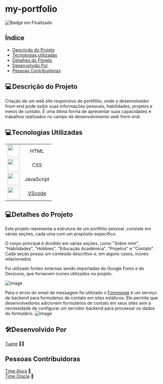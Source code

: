 # my-portfolio

![Badge em Finalizado](http://img.shields.io/static/v1?label=STATUS&message=EM%20FINALIZADO&color=red&style=for-the-badge)



</div>
<h2>Índice</h2>

* [Descrição do Projeto](#descrição-do-projeto)
* [Tecnologias utilizadas](#tecnologias-utilizadas)
* [Detalhes do Projeto](#detalhes-do-projeto)
* [Desenvolvido Por](#desenvolvido-por)
* [Pessoas Contribuidoras](#pessoas-contribuidoras)


<h2>💻 Descrição do Projeto</h2>

<p>
Criação de um web site responsivo de portifólio, onde o desenvolvedor front-end pode exibir suas informações pessoais, habilidades, projetos e meios de contato. É uma ótima forma de apresentar suas capacidades e trabalhos realizados no campo de desenvolvimento web front-end.
</p>

<h2>💻Tecnologias Utilizadas</h2>

|     |   |
| :--------: | :--------: |    
| <img src="https://cdn.jsdelivr.net/gh/devicons/devicon/icons/html5/html5-original-wordmark.svg" width="40" height="40" /> | HTML | 
| <img src="https://cdn.jsdelivr.net/gh/devicons/devicon/icons/css3/css3-original-wordmark.svg" width="40" height="40" /> | CSS |   
| <img src="https://cdn.jsdelivr.net/gh/devicons/devicon/icons/javascript/javascript-original.svg" width="40" height="40" /> | JavaScript |  
| <img src="https://cdn.jsdelivr.net/gh/devicons/devicon/icons/vscode/vscode-original.svg" width="40" height="40" /> | [VScode](https://code.visualstudio.com/download) |        
    

<h2>💻Detalhes do Projeto</h2>

<p>
Este projeto  representa a estrutura de um portfólio pessoal ,consiste em várias seções, cada uma com um propósito específico. 
    
O corpo principal é dividido em várias seções, como "Sobre mim", "Habilidades", "Hobbies", "Educação Acadêmica", "Projetos" e "Contato". Cada seção possui um conteúdo descritivo e, em alguns casos, ícones relacionados

Foi utilizado fontes externas sendo importadas do Google Fonts e do Devicons, que fornecem ícones utilizados no projeto.


![image](https://github.com/Tuanemendes/my-portfolio/assets/54903202/ebfa95fe-fa1d-4468-b07b-8f733ac2b42e)



Para o envio do email de messagem foi utilizado o  [Formspree](https://formspree.io/) é um serviço de backend para formulários de contato em sites estáticos. Ele permite que desenvolvedores adicionem formulários de contato em seus sites sem a necessidade de configurar um servidor backend para processar os dados do formulário.
   ![image](https://github.com/Tuanemendes/my-portfolio/assets/54903202/1036cae0-37a9-48b9-99ca-c45fb1d29d0a)

          
</p>

<h2>🛠Desenvolvido Por</h2>

 [Tuane](https://www.linkedin.com/in/tuane-mendes/) 👩‍🎓   



<h2>Pessoas Contribuidoras</h2>

[Time Alura](https://www.alura.com.br/) 💙 <br>
[Time Oracle](https://www.oracle.com/br/education/oracle-next-education/) 🧡

